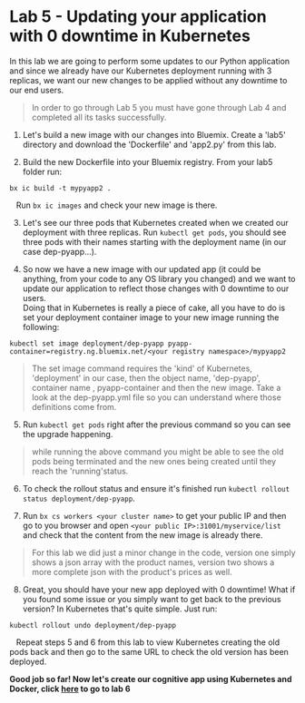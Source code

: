 # Lab 5 - Updating your application with 0 downtime in Kubernetes
In this lab we are going to perform some updates to our Python application and since we already have our Kubernetes deployment running with 3 replicas, we want our new changes to be applied without any downtime to our end users.
>In order to go through Lab 5 you must have gone through Lab 4 and completed all its tasks successfully.
1. Let's build a new image with our changes into Bluemix. Create a 'lab5' directory and download the 'Dockerfile' and 'app2.py' from this lab.

2. Build the new Dockerfile into your Bluemix registry. From your lab5 folder run:
```
bx ic build -t mypyapp2 .
```
&nbsp;&nbsp;&nbsp;Run `bx ic images` and check your new image is there.

3. Let's see our three pods that Kubernetes created when we created our deployment with three replicas. Run `kubectl get pods`, you should see three pods with their names starting with the deployment name (in our case dep-pyapp...).

4. So now we have a new image with our updated app (it could be anything, from your code to any OS library you changed) and we want to update our application to reflect those changes with 0 downtime to our users.<BR>
Doing that in Kubernetes is really a piece of cake, all you have to do is set your deployment container image to your new image running the following:
```
kubectl set image deployment/dep-pyapp pyapp-container=registry.ng.bluemix.net/<your registry namespace>/mypyapp2
```
>The set image command requires the 'kind' of Kubernetes, 'deployment' in our case, then the object name, 'dep-pyapp', container name , pyapp-container and then the new image. Take a look at the dep-pyapp.yml file so you can understand where those definitions come from.
5. Run `kubectl get pods` right after the previous command so you can see the upgrade happening.
>while running the above command you might be able to see the old pods being terminated and the new ones being created until they reach the 'running'status.

6. To check the rollout status and ensure it's finished run `kubectl rollout status deployment/dep-pyapp`.

7. Run `bx cs workers <your cluster name>` to get your public IP and then go to you browser and open `<your public IP>:31001/myservice/list` and check that the content from the new image is already there.
>For this lab we did just a minor change in the code, version one simply shows a json array with the product names, version two shows a more complete json with the product's prices as well.

8. Great, you should have your new app deployed with 0 downtime! What if you found some issue or you simply want to get back to the previous version? In Kubernetes that's quite simple. Just run:
```
kubectl rollout undo deployment/dep-pyapp
``` 
&nbsp;&nbsp;&nbsp;Repeat steps 5 and 6 from this lab to view Kubernetes creating the old pods back and then go to the same URL to check the old version has been deployed.

**Good job so far! Now let's create our cognitive app using Kubernetes and Docker, click [here](https://github.com/brunocfnba/docker-kubernetes-workshop/tree/master/lab6) to go to lab 6**
